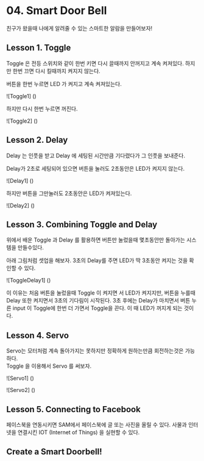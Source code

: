 # 04. Smart Door Bell

친구가 왔을때 나에게 알려줄 수 있는 스마트한 알람을 만들어보자!

## Lesson 1. Toggle

Toggle 은 전등 스위치와 같이 한번 키면 다시 끌때까지 안꺼지고 계속 켜져있다. 하지만 한번 끄면 다시 킬때까지 켜지지 않는다.

버튼을 한번 누르면 LED 가 켜지고 계속 켜져있는다.

![Toggle1] ()

하지만 다시 한번 누르면 꺼진다.

![Toggle2] ()

## Lesson 2. Delay

Delay 는 인풋을 받고 Delay 에 세팅된 시간만큼 기다렸다가 그 인풋을 보내준다.

Delay가 2초로 세팅되어 있으면 버튼을 눌러도 2초동안은 LED가 켜지지 않는다.

![Delay1] ()

하지만 버튼을 그만눌러도 2초동안은 LED가 켜져있는다.

![Delay2] ()

## Lesson 3. Combining Toggle and Delay

위에서 배운 Toggle 과 Delay 를 활용하면 버튼만 눌렀을때 몇초동안만 돌아가는 시스템을 만들수있다.

아래 그림처럼 셋업을 해보자. 3초의 Delay를 주면 LED가 딱 3초동안 켜지는 것을 확인할 수 있다.

![ToggleDelay1] ()

이 이유는 처음 버튼을 눌렀을때 Toggle 이 켜지면 서 LED가 켜지지만, 버튼을 누를때 Delay 또한 켜지면서 3초의 기다림이 시작된다. 3초 후에는 Delay가 마치면서 버튼 누른 input 이 Toggle에 한번 더 가면서 Toggle을 끈다. 이 때 LED가 꺼지게 되는 것이다.

## Lesson 4. Servo

Servo는 모터처럼 계속 돌아가지는 못하지만 정확하게 원하는만큼 회전하는것은 가능하다.  
Toggle 을 이용해서 Servo 를 써보자.

![Servo1] ()

![Servo2] ()

## Lesson 5. Connecting to Facebook

페이스북을 연동시키면 SAM에서 페이스북에 글 또는 사진을 올릴 수 있다.
사물과 인터넷을 연결시킨 IOT (Internet of Things) 을 실현할 수 있다.

## Create a Smart Doorbell!


